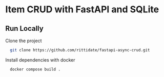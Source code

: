 # Item CRUD with FastAPI and SQLite

## Run Locally

Clone the project

```bash
  git clone https://github.com/rittidate/fastapi-async-crud.git
```


Install dependencies with docker

```bash
  docker compose build .
```